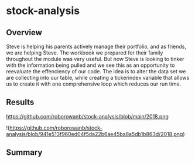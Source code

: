 # stock-analysis
## Overview
  Steve is helping his parents actively manage their portfolio, and as friends, we are helping Steve. The workbook we prepared for their family throughout the module was very useful. But now Steve is looking to tinker with the information being pulled and we see this as an opportunity to reevaluate the effenciency of our code. The idea is to alter the data set we are collecting into our table, while creating a tickerindex variable that allows us to create it with one comprehensive loop which reduces our run time.
  
## Results
  
  https://github.com/roborowanb/stock-analysis/blob/main/2018.png 
  
  
  !(https://github.com/roborowanb/stock-analysis/blob/941e513f960ed04f5da22b6ae45ba8a5db1b863d/2018.png)
  
## Summary
